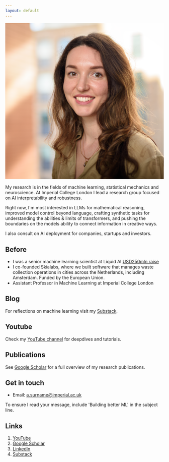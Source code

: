 ```yaml
---
layout: default
---
```


<img class="profile-picture" src="square_photo.png">

My research is in the fields of machine learning, statistical mechanics and neuroscience. At Imperial College London I lead a research group focused on AI interpretability and robustness. 

Right now, I'm most interested in LLMs for mathematical reasoning, improved model control beyond language, crafting synthetic tasks for understanding the abilities & limits of transformers, and pushing the boundaries on the models ability to connect information in creative ways. 

I also consult on AI deployment for companies, startups and investors. 

## Before
- I was a senior machine learning scientist at Liquid AI [USD250mln raise](https://www.liquid.ai/blog/we-raised-250m-to-scale-capable-and-efficient-general-purpose-ai)
- I co-founded Skialabs, where we built software that manages waste collection operations in cities across the Netherlands, including Amsterdam. Funded by the European Union. 
- Assistant Professor in Machine Learning at Imperial College London

## Blog 

For reflections on machine learning visit my [Substack](http://ana15.substack.com).

## Youtube 

Check my [YouTube channel](https://www.youtube.com/@anastasiaborovykh120) for deepdives and tutorials. 

## Publications

See [Google Scholar](https://scholar.google.com/citations?user=6y1FmgQAAAAJ&hl=en&oi=ao) for a full overview of my research publications. 

## Get in touch

* Email: a.surname@imperial.ac.uk

To ensure I read your message, include 'Building better ML' in the subject line.

## Links

1. [YouTube](https://www.youtube.com/@anastasiaborovykh120)
2. [Google Scholar](https://scholar.google.com/citations?user=6y1FmgQAAAAJ&hl=en&oi=ao)
3. [LinkedIn](https://www.linkedin.com/in/anastasia-borovykh-10380584/)
4. [Substack](http://ana15.substack.com)
